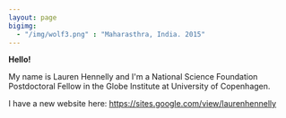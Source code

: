 ```yaml
---
layout: page
bigimg:
  - "/img/wolf3.png" : "Maharasthra, India. 2015"
---
```

**Hello!**

My name is Lauren Hennelly and I'm a National Science Foundation Postdoctoral Fellow in the Globe Institute at University of Copenhagen. 

I have a new website here: https://sites.google.com/view/laurenhennelly
  


